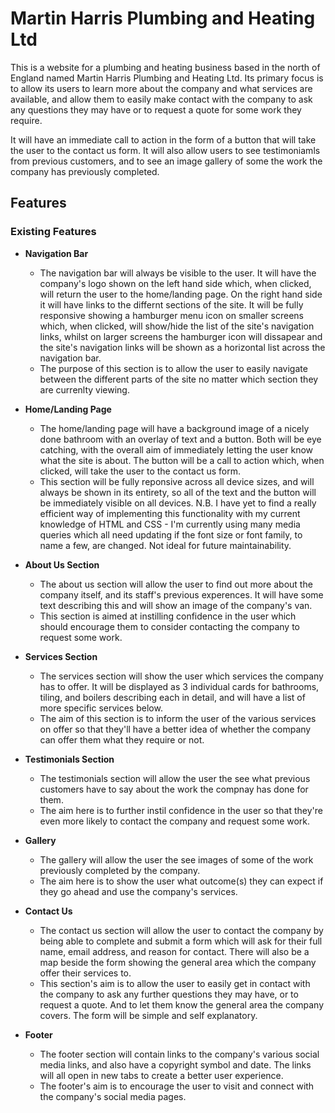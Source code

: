 # Martin Harris Plumbing and Heating Ltd

This is a website for a plumbing and heating business based in the north of England named Martin Harris Plumbing and Heating Ltd. Its primary focus is to allow its users to learn more about the company and what services are available, and allow them to easily make contact with the company to ask any questions they may have or to request a quote for some work they require. 

It will have an immediate call to action in the form of a button that will take the user to the contact us form. It will also allow users to see testimoniamls from previous customers, and to see an image gallery of some the work the company has previously completed.

## Features

### Existing Features

- __Navigation Bar__

  - The navigation bar will always be visible to the user. It will have the company's logo shown on the left hand side which, when clicked, will return the user to the home/landing page. On the right hand side it will have links to the differnt sections of the site. It will be fully responsive showing a hamburger menu icon on smaller screens which, when clicked, will show/hide the list of the site's navigation links, whilst on larger screens the hamburger icon will dissapear and the site's navigation links will be shown as a horizontal list across the navigation bar.
  - The purpose of this section is to allow the user to easily navigate between the different parts of the site no matter which section they are currenlty viewing.

- __Home/Landing Page__

  - The home/landing page will have a background image of a nicely done bathroom with an overlay of text and a button. Both will be eye catching, with the overall aim of immediately letting the user know what the site is about. The button will be a call to action which, when clicked, will take the user to the contact us form.
  - This section will be fully reponsive across all device sizes, and will always be shown in its entirety, so all of the text and the button will be immediately visible on all devices. N.B. I have yet to find a really efficient way of implementing this functionality with my current knowledge of HTML and CSS - I'm currently using many media queries which all need updating if the font size or font family, to name a few, are changed. Not ideal for future maintainability. 

- __About Us Section__

  - The about us section will allow the user to find out more about the company itself, and its staff's previous experences. It will have some text describing this and will show an image of the company's van.
  - This section is aimed at instilling confidence in the user which should encourage them to consider contacting the company to request some work.

- __Services Section__

  - The services section will show the user which services the company has to offer. It will be displayed as 3 individual cards for bathrooms, tiling, and boilers describing each in detail, and will have a list of more specific services below.
  - The aim of this section is to inform the user of the various services on offer so that they'll have a better idea of whether the company can offer them what they require or not.

- __Testimonials Section__

  - The testimonials section will allow the user the see what previous customers have to say about the work the compnay has done for them.
  - The aim here is to further instil confidence in the user so that they're even more likely to contact the company and request some work.

- __Gallery__

  - The gallery will allow the user the see images of some of the work previously completed by the company.
  - The aim here is to show the user what outcome(s) they can expect if they go ahead and use the company's services.

- __Contact Us__

  - The contact us section will allow the user to contact the company by being able to complete and submit a form which will ask for their full name, email address, and reason for contact. There will also be a map beside the form showing the general area which the company offer their services to.
  - This section's aim is to allow the user to easily get in contact with the company to ask any further questions they may have, or to request a quote. And to let them know the general area the company covers. The form will be simple and self explanatory.

- __Footer__

  - The footer section will contain links to the company's various social media links, and also have a copyright symbol and date. The links will all open in new tabs to create a better user experience.
  - The footer's aim is to encourage the user to visit and connect with the company's social media pages.